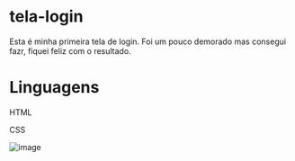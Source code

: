 # tela-login

Esta é minha primeira tela de login. Foi um pouco demorado mas consegui fazr, fiquei feliz com o resultado.

# Linguagens

HTML


CSS


![image](https://github.com/thiagoodev/tela-login/assets/118679233/fb9180ec-d02c-4e55-8280-f8f24912b9cb)







